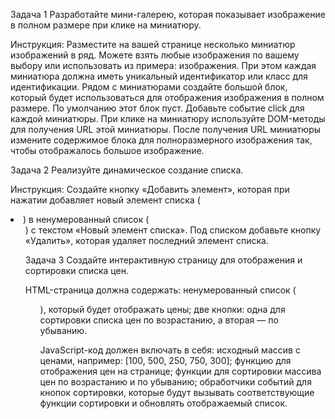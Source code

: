 Задача 1
Разработайте мини-галерею, которая показывает изображение в полном размере при клике на миниатюру.

Инструкция:
Разместите на вашей странице несколько миниатюр изображений в ряд. Можете взять любые изображения по вашему выбору или использовать из примера: изображения. При этом каждая миниатюра должна иметь уникальный идентификатор или класс для идентификации.
Рядом с миниатюрами создайте большой блок, который будет использоваться для отображения изображения в полном размере. По умолчанию этот блок пуст.
Добавьте событие click для каждой миниатюры.
При клике на миниатюру используйте DOM-методы для получения URL этой миниатюры.
После получения URL миниатюры измените содержимое блока для полноразмерного изображения так, чтобы отображалось большое изображение.

Задача 2
Реализуйте динамическое создание списка.

Инструкция:
Создайте кнопку «Добавить элемент», которая при нажатии добавляет новый элемент списка (<li>) в ненумерованный список (<ul>) с текстом «Новый элемент списка».
Под списком добавьте кнопку «Удалить», которая удаляет последний элемент списка.

Задача 3
Создайте интерактивную страницу для отображения и сортировки списка цен.

HTML-страница должна содержать:
ненумерованный список (<ul>), который будет отображать цены;
две кнопки: одна для сортировки списка цен по возрастанию, а вторая — по убыванию.

JavaScript-код должен включать в себя:
исходный массив с ценами, например: [100, 500, 250, 750, 300];
функцию для отображения цен на странице;
функции для сортировки массива цен по возрастанию и по убыванию;
обработчики событий для кнопок сортировки, которые будут вызывать соответствующие функции сортировки и обновлять отображаемый список.
